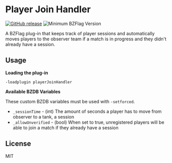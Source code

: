# Player Join Handler

[![GitHub release](https://img.shields.io/github/release/allejo/playerJoinHandler.svg?maxAge=2592000)](https://github.com/allejo/playerJoinHandler/releases/latest)
![Minimum BZFlag Version](https://img.shields.io/badge/BZFlag-v2.4.0+-blue.svg)

A BZFlag plug-in that keeps track of player sessions and automatically moves players to the observer team if a match is in progress and they didn't already have a session.

## Usage

**Loading the plug-in**

```
-loadplugin playerJoinHandler
```

**Available BZDB Variables**

These custom BZDB variables must be used with `-setforced`.

- `_sessionTime` - (int) The amount of seconds a player has to move from observer to a tank, a session
- `_allowUnverified` - (bool) When set to true, unregistered players will be able to join a match if they already have a session

## License

MIT
